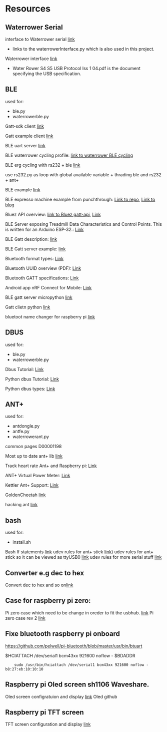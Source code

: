 # Resources

## Waterrower Serial
interface to Waterrower serial [link](https://github.com/bfritscher/waterrower/blob/master/waterrower/interface.py)

- links to the waterrowerInterface.py which is also used in this project. 

Waterrower interface [link](https://github.com/bfritscher/waterrower)

- Water Rower S4 S5 USB Protocol Iss 1 04.pdf is the document specifying the USB specification.   

## BLE
used for: 
- ble.py
- waterrowerble.py

Gatt-sdk client [link](https://github.com/getsenic/gatt-python) 

Gatt example client [link](https://github.com/Aloz1/iot-raspi/blob/master/gatt_manager.py)

BLE uart server [link](https://scribles.net/creating-ble-gatt-server-uart-service-on-raspberry-pi/)

BLE waterrower cycling profile: [link to waterrower BLE cycling](https://github.com/MostTornBrain/Waterrower)

BLE erg cycling with rs232 + ble [link](https://github.com/weinzmi/ergoFACE)

use rs232.py as loop with global available variable + thrading ble and rs232 + ant+ 

BLE example [link](https://scribles.net/creating-ibeacon-using-bluez-example-code-on-raspberry-pi/#Step01)

BLE expresso machine example from punchthrough: 
[Link to repo](https://github.com/PunchThrough/espresso-ble), [Link to blog](https://punchthrough.com/creating-a-ble-peripheral-with-bluez/)

Bluez API overview: [link to Bluez gatt-api](https://git.kernel.org/pub/scm/bluetooth/bluez.git/tree/doc/gatt-api.txt), [Link](https://git.kernel.org/pub/scm/bluetooth/bluez.git/tree/doc)

BLE Server exposing Treadmill Data Characteristics and Control Points. This is written for an Arduino ESP-32.: [Link](https://github.com/changer65535/hangermill)

BLE Gatt description: [link](http://software-dl.ti.com/lprf/sdg-latest/html/ble-stack-3.x/gatt.html)

BLE Gatt server example: [link](https://scribles.net/running-ble-gatt-server-example-on-raspbian-stretch/)

Bluetooth format types: [Link](https://www.bluetooth.com/specifications/assigned-numbers/format-types/)

Bluetooth UUID overview (PDF): [Link](https://specificationrefs.bluetooth.com/assigned-values/16-bit%20UUID%20Numbers%20Document.pdf)

Bluetooth GATT specifications: [Link](https://www.bluetooth.com/specifications/gatt/)

Android app nRF Connect for Mobile: [Link](https://play.google.com/store/apps/details?id=no.nordicsemi.android.mcp&hl=en_US&gl=US)

BLE gatt server micropython [link](https://github.com/micropython/micropython/blob/master/examples/bluetooth/ble_advertising.py)

Gatt clietn python [link](https://github.com/oscaracena/pygattlib#python-pip)

bluetoot name changer for raspberry pi [link](https://stackoverflow.com/questions/26299053/changing-raspberry-pi-bluetooth-device-name)

## DBUS
used for:
- ble.py
- waterrowerble.py 

Dbus Tutorial: [Link](https://dbus.freedesktop.org/doc/dbus-tutorial.html)

Python dbus Tutorial: [Link](https://dbus.freedesktop.org/doc/dbus-python/tutorial.html)

Python dbus types: [Link](https://dbus.freedesktop.org/doc/dbus-python/tutorial.html#basic-types)

## ANT+
used for: 
- antdongle.py
- antfe.py
- waterrowerant.py

common pages D00001198 

Most up to date ant+ lib [link](https://github.com/mch/python-ant)

Track heart rate Ant+ and Raspberry pi: [Link](https://johannesbader.ch/blog/track-your-heartrate-on-raspberry-pi-with-ant/)

ANT+ Virtual Power Meter: [Link](https://github.com/dhague/vpower)

Kettler Ant+ Support: [Link](https://github.com/joekearney/kettler-to-ant)

GoldenCheetah [link](https://github.com/GoldenCheetah/GoldenCheetah/blob/master/src/ANT/ANTMessage.cpp)

hacking ant [link](https://hackingantblog.wordpress.com/)

## bash
used for: 
- install.sh

Bash If statements [link](https://ryanstutorials.net/bash-scripting-tutorial/bash-if-statements.php)
udev rules for ant+ stick [link](https://unix.stackexchange.com/questions/81754/how-to-match-a-ttyusbx-device-to-a-usb-serial-device))
udev rules for ant+ stick so it can be viewed as ttyUSB0 [link](https://unix.stackexchange.com/questions/67936/attaching-usb-serial-device-with-custom-pid-to-ttyusb0-on-embedded)
udev rules for more serial stuff [link](https://medium.com/@inegm/persistent-names-for-usb-serial-devices-in-linux-dev-ttyusbx-dev-custom-name-fd49b5db9af1)

## Converter e.g dec to hex 

Convert dec to hex and so on[link](https://www.binaryhexconverter.com/decimal-to-hex-converter)


## Case for raspberry pi zero: 

Pi zero case which need to be change in oreder to fit the usbhub. [link](https://www.thingiverse.com/thing:4297526)
Pi zero case rev 2 [link](https://www.thingiverse.com/thing:4607660/files)

## Fixe bluetooth raspberry pi onboard 

https://github.com/pelwell/pi-bluetooth/blob/master/usr/bin/btuart 

$HCIATTACH /dev/serial1 bcm43xx 921600 noflow - $BDADDR

        sudo /usr/bin/hciattach /dev/serial1 bcm43xx 921600 noflow - b8:27:eb:10:10:10

## Raspberry pi Oled screen sh1106 Waveshare. 

Oled screen configratuion and display [link](https://luma-oled.readthedocs.io/en/latest/api-documentation.html)
Oled github 


## Raspberry pi TFT screen 

TFT screen configuration and display [link](https://github.com/juj/fbcp-ili9341)